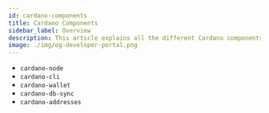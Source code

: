 ```yaml
---
id: cardano-components
title: Cardano Components
sidebar_label: Overview
description: This article explains all the different Cardano components and their functions.
image: ./img/og-developer-portal.png
--- 
```


- `cardano-node`
- `cardano-cli`
- `cardano-wallet`
- `cardano-db-sync`
- `cardano-addresses`